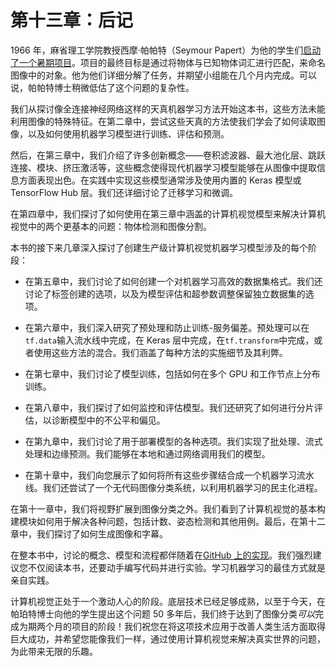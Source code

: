 # 第十三章：后记

1966 年，麻省理工学院教授西摩·帕帕特（Seymour Papert）为他的学生们[启动了一个暑期项目](https://oreil.ly/AC3Xh)。项目的最终目标是通过将物体与已知物体词汇进行匹配，来命名图像中的对象。他为他们详细分解了任务，并期望小组能在几个月内完成。可以说，帕帕特博士稍微低估了这个问题的复杂性。

我们从探讨像全连接神经网络这样的天真机器学习方法开始这本书，这些方法未能利用图像的特殊特征。在第二章中，尝试这些天真的方法使我们学会了如何读取图像，以及如何使用机器学习模型进行训练、评估和预测。

然后，在第三章中，我们介绍了许多创新概念——卷积滤波器、最大池化层、跳跃连接、模块、挤压激活等，这些概念使得现代机器学习模型能够在从图像中提取信息方面表现出色。在实践中实现这些模型通常涉及使用内置的 Keras 模型或 TensorFlow Hub 层。我们还详细讨论了迁移学习和微调。

在第四章中，我们探讨了如何使用在第三章中涵盖的计算机视觉模型来解决计算机视觉中的两个更基本的问题：物体检测和图像分割。

本书的接下来几章深入探讨了创建生产级计算机视觉机器学习模型涉及的每个阶段：

+   在第五章中，我们讨论了如何创建一个对机器学习高效的数据集格式。我们还讨论了标签创建的选项，以及为模型评估和超参数调整保留独立数据集的选项。

+   在第六章中，我们深入研究了预处理和防止训练-服务偏差。预处理可以在`tf.data`输入流水线中完成，在 Keras 层中完成，在`tf.transform`中完成，或者使用这些方法的混合。我们涵盖了每种方法的实施细节及其利弊。

+   在第七章中，我们讨论了模型训练，包括如何在多个 GPU 和工作节点上分布训练。

+   在第八章中，我们探讨了如何监控和评估模型。我们还研究了如何进行分片评估，以诊断模型中的不公平和偏见。

+   在第九章中，我们讨论了用于部署模型的各种选项。我们实现了批处理、流式处理和边缘预测。我们能够在本地和通过网络调用我们的模型。

+   在第十章中，我们向您展示了如何将所有这些步骤结合成一个机器学习流水线。我们还尝试了一个无代码图像分类系统，以利用机器学习的民主化进程。

在第十一章中，我们将视野扩展到图像分类之外。我们看到了计算机视觉的基本构建模块如何用于解决各种问题，包括计数、姿态检测和其他用例。最后，在第十二章中，我们探讨了如何生成图像和字幕。

在整本书中，讨论的概念、模型和流程都伴随着在[GitHub 上的实现](https://github.com/GoogleCloudPlatform/practical-ml-vision-book)。我们强烈建议您不仅阅读本书，还要动手编写代码并进行实验。学习机器学习的最佳方式就是亲自实践。

计算机视觉正处于一个激动人心的阶段。底层技术已经足够成熟，以至于今天，在帕珀特博士向他的学生提出这个问题 50 多年后，我们终于达到了图像分类*可以*完成为期两个月的项目的阶段！我们祝您在将这项技术应用于改善人类生活方面取得巨大成功，并希望您能像我们一样，通过使用计算机视觉来解决真实世界的问题，为此带来无限的乐趣。
